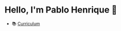 # Hello, I'm Pablo Henrique 👋
- 📚 [Curriculum](https://github.com/hlspablo/hlspablo/blob/main/curriculum.pdf)
